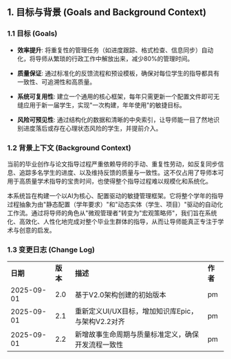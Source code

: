 ## 1. 目标与背景 (Goals and Background Context)

### 1.1 目标 (Goals)

- **效率提升**: 将重复性的管理任务（如进度跟踪、格式检查、信息同步）自动化，将导师从繁琐的行政工作中解放出来，减少80%的管理时间。
    
- **质量保证**: 通过标准化的反馈流程和预设模板，确保对每位学生的指导都具有一致性、可追溯性和高质量。
    
- **系统可复用性**: 建立一个通用的核心框架，每年只需更新一个配置文件即可无缝应用于新一届学生，实现"一次构建，年年使用"的敏捷目标。
    
- **风险可预见性**: 通过结构化的数据和清晰的中央索引，让导师能一目了然地识别进度落后或存在心理状态风险的学生，并提前介入。
    

### 1.2 背景上下文 (Background Context)

当前的毕业创作与论文指导过程严重依赖导师的手动、重复性劳动，如反复同步信息、追踪多名学生的进度、以及维持反馈的质量与一致性。这不仅占用了导师本可用于高质量学术指导的宝贵时间，也使得整个指导过程难以规模化和系统化。

本系统旨在构建一个以AI为核心、配置驱动的敏捷管理框架。它将整个学年的指导过程抽象为由"静态配置（学年要求）"和"动态实体（学生、项目）"驱动的自动化工作流。通过将导师的角色从"微观管理者"转变为"宏观策略师"，我们旨在系统化、高效化、人性化地完成对整个毕业生群体的指导，从而让导师能真正专注于学术与创意的启发。

### 1.3 变更日志 (Change Log)

|   |   |   |   |
|---|---|---|---|
|**日期**|**版本**|**描述**|**作者**|
|2025-09-01|2.0|基于V2.0架构创建的初始版本|pm|
|2025-09-01|2.1|重新定义UI/UX目标，增加知识库Epic，与架构V2.2对齐|pm|
|2025-09-01|2.2|新增故事生命周期与质量标准定义，确保开发流程一致性|pm|